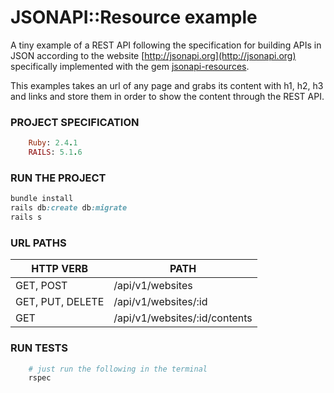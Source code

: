 # JSONAPI::Resource example  

A tiny example of a REST API following the specification for building APIs in JSON according to the website [http://jsonapi.org](http://jsonapi.org) specifically implemented with the gem [jsonapi-resources](https://github.com/cerebris/jsonapi-resources).

This examples takes an url of any page and grabs its content with h1, h2, h3 and links and store them in order to show the content through the REST API.

### PROJECT SPECIFICATION
```ruby 
    Ruby: 2.4.1
    RAILS: 5.1.6
```

### RUN THE PROJECT 
```ruby
bundle install 
rails db:create db:migrate
rails s 
```

### URL PATHS
| HTTP VERB | PATH |
|-----------|------|
| GET, POST | /api/v1/websites |
| GET, PUT, DELETE | /api/v1/websites/:id |
| GET       | /api/v1/websites/:id/contents |

### RUN TESTS

```ruby
    # just run the following in the terminal
    rspec
```